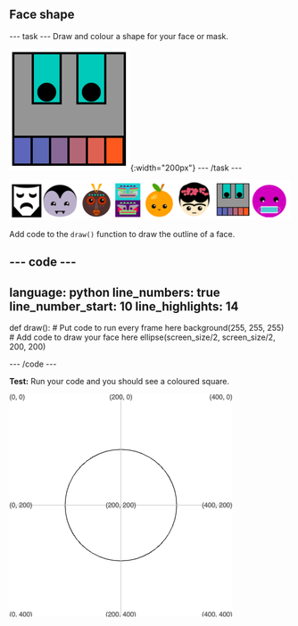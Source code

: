 <h2 class="c-project-heading--task">Face shape</h2>

--- task ---
Draw and colour a shape for your face or mask. 

![Image of a square-faced robot.](images/robot-teeth.png){:width="200px"}
--- /task --- 
 
![Examples of different faces.](images/strip.png)

Add code to the `draw()` function to draw the outline of a face.

<div class="c-project-code">


--- code ---
---
language: python
line_numbers: true
line_number_start: 10
line_highlights: 14
---

def draw():
    # Put code to run every frame here
    background(255, 255, 255)  
    # Add code to draw your face here
    ellipse(screen_size/2, screen_size/2, 200, 200)  
  
--- /code ---

</div>

**Test:** Run your code and you should see a coloured square. 

![The output area showing a black line circle in the middle of the grid.](images/black-circle.png)

